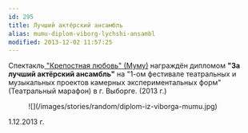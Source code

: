 ```yaml
---
id: 295
title: Лучший актёрский ансамбль
alias: mumu-diplom-viborg-lychshi-ansambl
modified: 2013-12-02 11:57:25
---
```


Спектакль<a href="46-mumu.html"> "Крепостная любовь" (Муму)</a> награждён дипломом **"За лучший актёрский ансамбль"** на "1-ом фестивале театральных и музыкальных проектов камерных экспериментальных форм" (Театральный марафон) в г. Выборге. (2013 г.)

<figure>
![](/images/stories/random/diplom-iz-viborga-mumu.jpg)
</figure>

1.12.2013 г.


